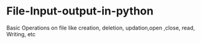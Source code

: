 # File-Input-output-in-python
Basic Operations on file like creation, deletion, updation,open ,close, read, Writing, etc
